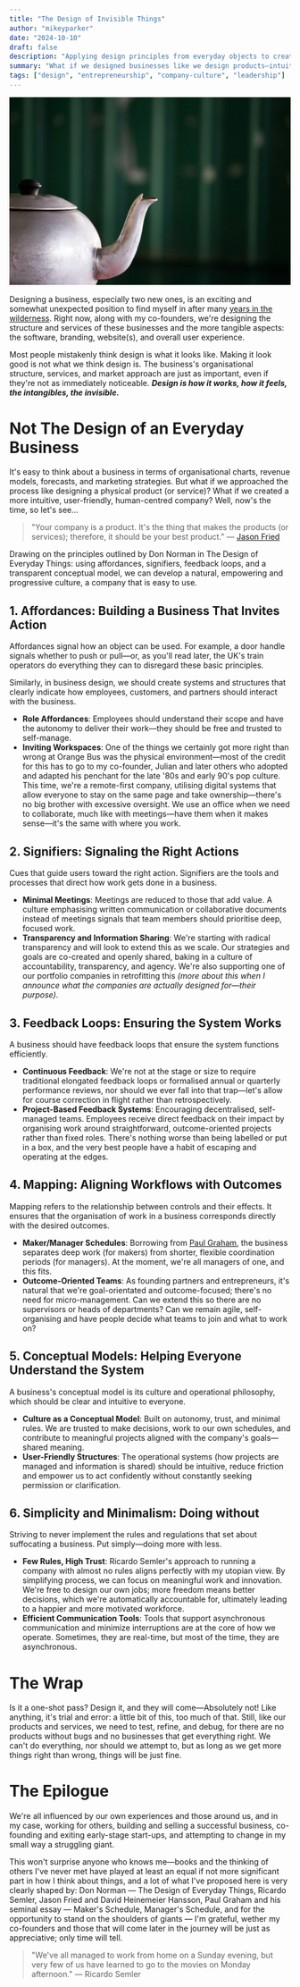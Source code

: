 ```yaml
---
title: "The Design of Invisible Things"
author: "mikeyparker"
date: "2024-10-10"
draft: false
description: "Applying design principles from everyday objects to create more intuitive, human-centered companies"
summary: "What if we designed businesses like we design products—intuitive, human-centred, and easy to use? Exploring the early design of two new ventures, drawing on principles from The Design of Everyday Things to shape everything from culture to communication. Inspired by thinkers like Don Norman, Ricardo Semler, Jason Fried, and Paul Graham, it's a blueprint for a simpler, smarter, and more empowering way to build a company—one that's as much about how it feels as how it functions."
tags: ["design", "entrepreneurship", "company-culture", "leadership"]
---
```


![The Design of Invisible Things: Tea Pot](teapot.jpg)

Designing a business, especially two new ones, is an exciting and somewhat unexpected position to find myself in after many [years in the wilderness](/posts/a-look-back-before-moving-forward). Right now, along with my co-founders, we're designing the structure and services of these businesses and the more tangible aspects: the software, branding, website(s), and overall user experience.

Most people mistakenly think design is what it looks like. Making it look good is not what we think design is. The business's organisational structure, services, and market approach are just as important, even if they're not as immediately noticeable. ***Design is how it works, how it feels, the intangibles, the invisible.***

# Not The Design of an Everyday Business

It's easy to think about a business in terms of organisational charts, revenue models, forecasts, and marketing strategies. But what if we approached the process like designing a physical product (or service)? What if we created a more intuitive, user-friendly, human-centred company? Well, now's the time, so let's see…

> "Your company is a product. It's the thing that makes the products (or services); therefore, it should be your best product." — [Jason Fried](https://x.com/jasonfried/status/1763291485825564897)

Drawing on the principles outlined by Don Norman in The Design of Everyday Things: using affordances, signifiers, feedback loops, and a transparent conceptual model, we can develop a natural, empowering and progressive culture, a company that is easy to use.

## 1. Affordances: Building a Business That Invites Action

Affordances signal how an object can be used. For example, a door handle signals whether to push or pull—or, as you'll read later, the UK's train operators do everything they can to disregard these basic principles.

Similarly, in business design, we should create systems and structures that clearly indicate how employees, customers, and partners should interact with the business.

- **Role Affordances**: Employees should understand their scope and have the autonomy to deliver their work—they should be free and trusted to self-manage.
- **Inviting Workspaces**: One of the things we certainly got more right than wrong at Orange Bus was the physical environment—most of the credit for this has to go to my co-founder, Julian and later others who adopted and adapted his penchant for the late '80s and early 90's pop culture. This time, we're a remote-first company, utilising digital systems that allow everyone to stay on the same page and take ownership—there's no big brother with excessive oversight. We use an office when we need to collaborate, much like with meetings—have them when it makes sense—it's the same with where you work.

## 2. Signifiers: Signaling the Right Actions

Cues that guide users toward the right action. Signifiers are the tools and processes that direct how work gets done in a business.

- **Minimal Meetings**: Meetings are reduced to those that add value. A culture emphasising written communication or collaborative documents instead of meetings signals that team members should prioritise deep, focused work.
- **Transparency and Information Sharing**: We're starting with radical transparency and will look to extend this as we scale. Our strategies and goals are co-created and openly shared, baking in a culture of accountability, transparency, and agency. We're also supporting one of our portfolio companies in retrofitting this *(more about this when I announce what the companies are actually designed for—their purpose)*.

## 3. Feedback Loops: Ensuring the System Works

A business should have feedback loops that ensure the system functions efficiently.

- **Continuous Feedback**: We're not at the stage or size to require traditional elongated feedback loops or formalised annual or quarterly performance reviews, nor should we ever fall into that trap—let's allow for course correction in flight rather than retrospectively.
- **Project-Based Feedback Systems**: Encouraging decentralised, self-managed teams. Employees receive direct feedback on their impact by organising work around straightforward, outcome-oriented projects rather than fixed roles. There's nothing worse than being labelled or put in a box, and the very best people have a habit of escaping and operating at the edges.

## 4. Mapping: Aligning Workflows with Outcomes

Mapping refers to the relationship between controls and their effects. It ensures that the organisation of work in a business corresponds directly with the desired outcomes.

- **Maker/Manager Schedules**: Borrowing from [Paul Graham](https://www.paulgraham.com/makersschedule.html), the business separates deep work (for makers) from shorter, flexible coordination periods (for managers). At the moment, we're all managers of one, and this fits.
- **Outcome-Oriented Teams**: As founding partners and entrepreneurs, it's natural that we're goal-orientated and outcome-focused; there's no need for micro-management. Can we extend this so there are no supervisors or heads of departments? Can we remain agile, self-organising and have people decide what teams to join and what to work on?

## 5. Conceptual Models: Helping Everyone Understand the System

A business's conceptual model is its culture and operational philosophy, which should be clear and intuitive to everyone.

- **Culture as a Conceptual Model**: Built on autonomy, trust, and minimal rules. We are trusted to make decisions, work to our own schedules, and contribute to meaningful projects aligned with the company's goals—shared meaning.
- **User-Friendly Structures**: The operational systems (how projects are managed and information is shared) should be intuitive, reduce friction and empower us to act confidently without constantly seeking permission or clarification.

## 6. Simplicity and Minimalism: Doing without

Striving to never implement the rules and regulations that set about suffocating a business. Put simply—doing more with less.

- **Few Rules, High Trust**: Ricardo Semler's approach to running a company with almost no rules aligns perfectly with my utopian view. By simplifying process, we can focus on meaningful work and innovation. We're free to design our own jobs; more freedom means better decisions, which we're automatically accountable for, ultimately leading to a happier and more motivated workforce.
- **Efficient Communication Tools**: Tools that support asynchronous communication and minimize interruptions are at the core of how we operate. Sometimes, they are real-time, but most of the time, they are asynchronous.

# The Wrap

Is it a one-shot pass? Design it, and they will come—Absolutely not! Like anything, it's trial and error: a little bit of this, too much of that. Still, like our products and services, we need to test, refine, and debug, for there are no products without bugs and no businesses that get everything right. We can't do everything, nor should we attempt to, but as long as we get more things right than wrong, things will be just fine.

# The Epilogue

We're all influenced by our own experiences and those around us, and in my case, working for others, building and selling a successful business, co-founding and exiting early-stage start-ups, and attempting to change in my small way a struggling giant.

This won't surprise anyone who knows me—books and the thinking of others I've never met have played at least an equal if not more significant part in how I think about things, and a lot of what I've proposed here is very clearly shaped by: Don Norman — The Design of Everyday Things, Ricardo Semler, Jason Fried and David Heinemeier Hansson, Paul Graham and his seminal essay — Maker's Schedule, Manager's Schedule, and for the opportunity to stand on the shoulders of giants — I'm grateful, wether my co-founders and those that will come later in the journey will be just as appreciative; only time will tell.

> "We've all managed to work from home on a Sunday evening, but very few of us have learned to go to the movies on Monday afternoon." — Ricardo Semler